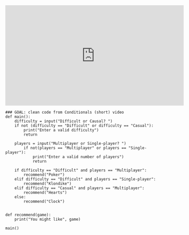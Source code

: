 <iframe width="560" height="315" 
src="https://video.cs50.io/51BNn5Ojupw?start=4" 
title="YouTube video player" 
frameborder="0" 
allow="accelerometer; autoplay; clipboard-write; encrypted-media; gyroscope; picture-in-picture" 
allowfullscreen></iframe>

```
### GOAL: clean code from Conditionals (short) video
def main():
	difficulty = input("Difficult or Causal? ")
	if not (difficulty == "Difficult" or difficulty == "Casual"):
		print("Enter a valid difficulty")
		return

	players = input("Multiplayer or Single-player? ")
		if not(players == "Multiplayer" or players == "Single-player"):
			print("Enter a valid number of players")
			return
			
	if difficulty == "Difficult" and players == "Multiplayer":
		recommend("Poker")
	elif difficulty == "Difficult" and players == "Single-player":
		recommend("Klondike")
	elif difficulty == "Casual" and players == "Multiplayer":
		recommend("Hearts")
	else:
		recommend("Clock")


def recommend(game):
	print("You might like", game)

main()

```